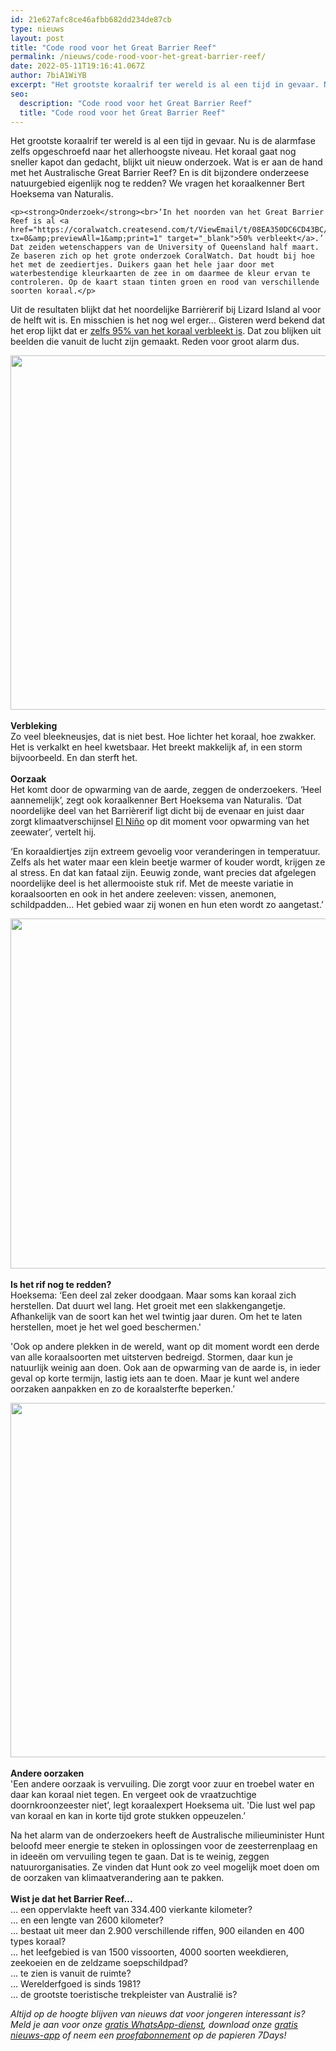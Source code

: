 ```yaml
---
id: 21e627afc8ce46afbb682dd234de87cb
type: nieuws
layout: post
title: "Code rood voor het Great Barrier Reef"
permalink: /nieuws/code-rood-voor-het-great-barrier-reef/
date: 2022-05-11T19:16:41.067Z
author: 7biA1WiYB
excerpt: "Het grootste koraalrif ter wereld is al een tijd in gevaar. Nu is de alarmfase zelfs opgeschroefd naar het allerhoogste niveau. Het koraal gaat nog sneller kapot dan gedacht, blijkt uit nieuw onderzoek. Wat is er aan de hand met het Australische Great Barrier Reef? En is dit bijzondere onderzeese natuurgebied eigenlijk nog te redden? We vragen het koraalkenner Bert Hoeksema van Naturalis.  "
seo:
  description: "Code rood voor het Great Barrier Reef"
  title: "Code rood voor het Great Barrier Reef"
---
```

Het grootste koraalrif ter wereld is al een tijd in gevaar. Nu is de alarmfase zelfs opgeschroefd naar het allerhoogste niveau. Het koraal gaat nog sneller kapot dan gedacht, blijkt uit nieuw onderzoek. Wat is er aan de hand met het Australische Great Barrier Reef? En is dit bijzondere onderzeese natuurgebied eigenlijk nog te redden? We vragen het koraalkenner Bert Hoeksema van Naturalis.  

    <p><strong>Onderzoek</strong><br>‘In het noorden van het Great Barrier Reef is al <a href="https://coralwatch.createsend.com/t/ViewEmail/t/08EA350DC6CD43BC/C67FD2F38AC4859C/?tx=0&amp;previewAll=1&amp;print=1" target="_blank">50% verbleekt</a>.’ Dat zeiden wetenschappers van de University of Queensland half maart. Ze baseren zich op het grote onderzoek CoralWatch. Dat houdt bij hoe het met de zeediertjes. Duikers gaan het hele jaar door met waterbestendige kleurkaarten de zee in om daarmee de kleur ervan te controleren. Op de kaart staan tinten groen en rood van verschillende soorten koraal.</p>
<p>Uit de resultaten blijkt dat het noordelijke Barrièrerif bij Lizard Island al voor de helft wit is. En misschien is het nog wel erger... Gisteren werd bekend dat het erop lijkt dat er <a href="http://www.abc.net.au/news/2016-03-28/great-barrier-reef-coral-bleaching-95-per-cent-north-section/7279338" target="_blank">zelfs 95% van het koraal verbleekt is</a>. Dat zou blijken uit beelden die vanuit de lucht zijn gemaakt. Reden voor groot alarm dus.<br><div class="media media-element-container media-default"><div id="file-17242" class="file file-image file-image-jpeg">

        
  
  <div class="content">
    <img title="Foto AFP" height="567" width="850" class="media-element file-default" src="https://original.sevendays.nl/sites/default/files/Great%20Barrier%20Reef-klein%20AFP-33324732.jpg" alt="">  </div>

  
</div>
</div><br><strong>Verbleking</strong><br>Zo veel bleekneusjes, dat is niet best. Hoe lichter het koraal, hoe zwakker. Het is verkalkt en heel kwetsbaar. Het breekt makkelijk af, in een storm bijvoorbeeld. En dan sterft het.<br><br><strong>Oorzaak</strong><br>Het komt door de opwarming van de aarde, zeggen de onderzoekers. ‘Heel aannemelijk’, zegt ook koraalkenner Bert Hoeksema van Naturalis. ‘Dat noordelijke deel van het Barrièrerif ligt dicht bij de evenaar en juist daar zorgt klimaatverschijnsel <a href="www.sevendays.nl/elnino">El Niño</a> op dit moment voor opwarming van het zeewater’, vertelt hij.
<p>‘En koraaldiertjes zijn extreem gevoelig voor veranderingen in temperatuur. Zelfs als het water maar een klein beetje warmer of kouder wordt, krijgen ze al stress. En dat kan fataal zijn. Eeuwig zonde, want precies dat afgelegen noordelijke deel is het allermooiste stuk rif. Met de meeste variatie in koraalsoorten en ook in het andere zeeleven: vissen, anemonen, schildpadden... Het gebied waar zij wonen en hun eten wordt zo aangetast.’<br><div class="media media-element-container media-default"><div id="file-17244" class="file file-image file-image-jpeg">

        
  
  <div class="content">
    <img title="Soepschildpad  Foto Wikipedia" height="560" width="850" class="media-element file-default" src="https://original.sevendays.nl/sites/default/files/soepschildpad%20klein%20Wikipedia.jpg" alt="">  </div>

  
</div>
</div><br><strong>Is het rif nog te redden?</strong><br>Hoeksema: ‘Een deel zal zeker doodgaan. Maar soms kan koraal zich herstellen. Dat duurt wel lang. Het groeit met een slakkengangetje. Afhankelijk van de soort kan het wel twintig jaar duren. Om het te laten herstellen, moet je het wel goed beschermen.'
<p>'Ook op andere plekken in de wereld, want op dit moment wordt een derde van alle koraalsoorten met uitsterven bedreigd. Stormen, daar kun je natuurlijk weinig aan doen. Ook aan de opwarming van de aarde is, in ieder geval op korte termijn, lastig iets aan te doen. Maar je kunt wel andere oorzaken aanpakken en zo de koraalsterfte beperken.’<br><div class="media media-element-container media-default"><div id="file-17243" class="file file-image file-image-jpeg">

        
  
  <div class="content">
    <img title="Foto ARC Centre of Excellence Coral Reef Studies" height="567" width="850" class="media-element file-default" src="https://original.sevendays.nl/sites/default/files/bleek%20koraal-klein.jpg" alt="">  </div>

  
</div>
</div><br><strong>Andere oorzaken</strong><br>'Een andere oorzaak is vervuiling. Die zorgt voor zuur en troebel water en daar kan koraal niet tegen. En vergeet ook de vraatzuchtige doornkroonzeester niet’, legt koraalexpert Hoeksema uit. 'Die lust wel pap van koraal en kan in korte tijd grote stukken oppeuzelen.’
<p>Na het alarm van de onderzoekers heeft de Australische milieuminister Hunt beloofd meer energie te steken in oplossingen voor de zeesterrenplaag en in ideeën om vervuiling tegen te gaan. Dat is te weinig, zeggen natuurorganisaties. Ze vinden dat Hunt ook zo veel mogelijk moet doen om de oorzaken van klimaatverandering aan te pakken.<br><br><strong>Wist je dat het Barrier Reef...</strong><br>... een oppervlakte heeft van 334.400 vierkante kilometer?<br>... en een lengte van 2600 kilometer?<br>... bestaat uit meer dan 2.900 verschillende riffen, 900 eilanden en 400 types koraal?<br>... het leefgebied is van 1500 vissoorten, 4000 soorten weekdieren, zeekoeien en de zeldzame soepschildpad?<br>... te zien is vanuit de ruimte?<br>... Werelderfgoed is sinds 1981?<br>... de grootste toeristische trekpleister van Australië is?</p>
<p><em>Altijd op de hoogte blijven van nieuws dat voor jongeren interessant is? Meld je aan voor onze <a href="https://original.sevendays.nl/whatsapp">gratis WhatsApp-dienst</a>, download onze <a href="https://original.sevendays.nl/app">gratis nieuws-app</a> of neem een <a href="https://original.sevendays.nl/abonnement">proefabonnement</a> op de papieren 7Days!</em></p>  
